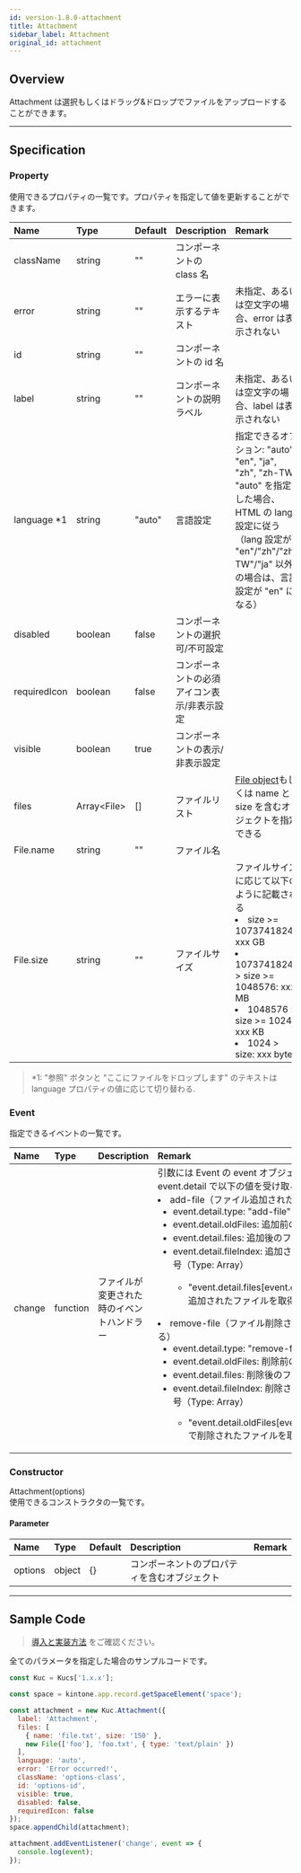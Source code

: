 ```yaml
---
id: version-1.8.0-attachment
title: Attachment
sidebar_label: Attachment
original_id: attachment
---
```


## Overview

Attachment は選択もしくはドラッグ&ドロップでファイルをアップロードすることができます。

<div class="sample-container" id="attachment">
  <div id="sample-container__components"></div>
</div>
<script src="/js/samples/desktop/attachment.js"></script>

---

## Specification

### Property
使用できるプロパティの一覧です。プロパティを指定して値を更新することができます。

| Name   | Type | Default | Description | Remark |
| :--- | :--- | :--- | :--- | :--- |
| className | string | ""  | コンポーネントの class 名 | |
| error | string | ""  | エラーに表示するテキスト | 未指定、あるいは空文字の場合、error は表示されない |
| id | string | ""  | コンポーネントの id 名 | |
| label | string | ""  | コンポーネントの説明ラベル | 未指定、あるいは空文字の場合、label は表示されない |
| language *1 | string | "auto"  | 	言語設定 | 指定できるオプション: "auto", "en", "ja", "zh", "zh-TW"<br>"auto" を指定した場合、HTML の lang 設定に従う（lang 設定が "en"/"zh"/"zh-TW"/"ja" 以外の場合は、言語設定が "en" になる） |
| disabled | boolean | false | コンポーネントの選択可/不可設定 | |
| requiredIcon | boolean | false | コンポーネントの必須アイコン表示/非表示設定 | |
| visible | boolean | true | コンポーネントの表示/非表示設定 | |
| files | Array\<File> | [] | ファイルリスト | [File object](https://developer.mozilla.org/ja/docs/Web/API/File)もしくは name と size を含むオブジェクトを指定できる |
| File.name | string | "" | ファイル名 | |
| File.size | string | "" | ファイルサイズ | ファイルサイズに応じて以下のように記載される<li>size >= 1073741824: xxx GB</li><li>1073741824 > size >= 1048576: xxx MB</li><li>1048576 > size >= 1024: xxx KB</li><li>1024 > size: xxx bytes</li> |

> *1: "参照" ボタンと "ここにファイルをドロップします" のテキストは language プロパティの値に応じて切り替わる.

### Event

指定できるイベントの一覧です。

| Name | Type | Description | Remark |
| :--- | :--- | :--- | :--- |
| change | function | ファイルが変更された時のイベントハンドラー | 引数には Event の event オブジェクトをとる<br>event.detail で以下の値を受け取ることができる<li>add-file（ファイル追加された時にトリガーされる）<ul><li>event.detail.type: "add-file"<li>event.detail.oldFiles: 追加前のファイルリスト<li>event.detail.files: 追加後のファイルリスト<li>event.detail.fileIndex: 追加されたファイルの配列番号（Type: Array<number>）<ul><li>"event.detail.files[event.detail.fileIndex[0]]" で追加されたファイルを取得できる</ul></li></ul><li>remove-file（ファイル削除された時にトリガーされる）<ul><li>event.detail.type: "remove-file"<li>event.detail.oldFiles: 削除前のファイルリスト<li>event.detail.files: 削除後のファイルリスト<li>event.detail.fileIndex: 削除されたファイルの配列番号（Type: Array<number>）<ul><li>"event.detail.oldFiles[event.detail.fileIndex[0]]" で削除されたファイルを取得できる</ul></li></ul></li> |

### Constructor

Attachment(options)<br>
使用できるコンストラクタの一覧です。

#### Parameter
| Name | Type | Default | Description | Remark |
| :--- | :--- | :--- | :--- | :--- |
| options  | object | {} | コンポーネントのプロパティを含むオブジェクト |  |

---
## Sample Code

>[導入と実装方法](../../getting-started/quick-start.md#導入と実装方法) をご確認ください。

全てのパラメータを指定した場合のサンプルコードです。

``` javascript
const Kuc = Kucs['1.x.x'];

const space = kintone.app.record.getSpaceElement('space');

const attachment = new Kuc.Attachment({
  label: 'Attachment',
  files: [
    { name: 'file.txt', size: '150' },
    new File(['foo'], 'foo.txt', { type: 'text/plain' })
  ],
  language: 'auto',
  error: 'Error occurred!',
  className: 'options-class',
  id: 'options-id',
  visible: true,
  disabled: false,
  requiredIcon: false
});
space.appendChild(attachment);

attachment.addEventListener('change', event => {
  console.log(event);
});
```
